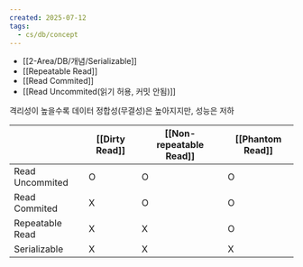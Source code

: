 ```yaml
---
created: 2025-07-12
tags:
  - cs/db/concept
---
```

- [[2-Area/DB/개념/Serializable]]
- [[Repeatable Read]]
- [[Read Commited]]
- [[Read Uncommited(읽기 허용, 커밋 안됨)]]

격리성이 높을수록 데이터 정합성(무결성)은 높아지지만, 성능은 저하

|                 | [[Dirty Read]] | [[Non-repeatable Read]] | [[Phantom Read]] |
| --------------- | -------------- | ----------------------- | ---------------- |
| Read Uncommited | O              | O                       | O                |
| Read Commited   | X              | O                       | O                |
| Repeatable Read | X              | X                       | O                |
| Serializable    | X              | X                       | X                |
